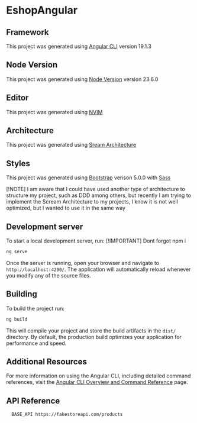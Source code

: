 
# EshopAngular

## Framework

This project was generated using [Angular CLI](https://github.com/angular/angular-cli) version 19.1.3

## Node Version

This project was generated using [Node Version](https://nodejs.org/en) version 23.6.0

## Editor

This project was generated using [NVIM](https://neovim.io/)

## Architecture

This project was generated using [Sream Architecture](https://www.milanjovanovic.tech/blog/screaming-architecture)

## Styles

This project was generated using [Bootstrap](https://getbootstrap.com/docs/5.0/getting-started/introduction/) verison 5.0.0 with [Sass](https://sass-lang.com/)

[!NOTE]
I am aware that I could have used another type of architecture to structure my project, such as DDD among others, but recently I am trying to implement the Scream Architecture to my projects, I know it is not well optimized, but I wanted to use it in the same way

## Development server

To start a local development server, run:
[!IMPORTANT]
Dont forgot
npm i

```bash
ng serve
```

Once the server is running, open your browser and navigate to `http://localhost:4200/`. The application will automatically reload whenever you modify any of the source files.

## Building

To build the project run:

```bash
ng build
```

This will compile your project and store the build artifacts in the `dist/` directory. By default, the production build optimizes your application for performance and speed.

## Additional Resources

For more information on using the Angular CLI, including detailed command references, visit the [Angular CLI Overview and Command Reference](https://angular.dev/tools/cli) page.

## API Reference

```http
  BASE_API https://fakestoreapi.com/products
```
